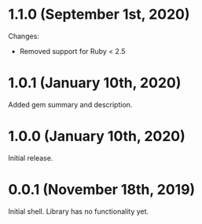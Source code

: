 # 1.1.0 (September 1st, 2020)

Changes:

* Removed support for Ruby < 2.5

# 1.0.1 (January 10th, 2020)

Added gem summary and description.

# 1.0.0 (January 10th, 2020)

Initial release.

# 0.0.1 (November 18th, 2019)

Initial shell.  Library has no functionality yet.
